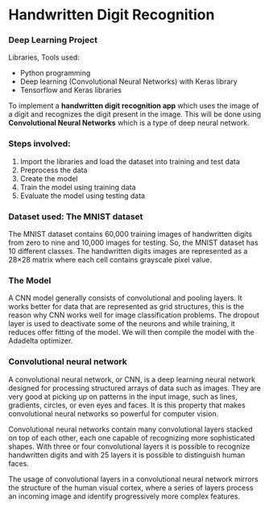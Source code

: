 # Handwritten Digit Recognition 
### Deep Learning Project
Libraries, Tools used:
*   Python programming
*   Deep learning (Convolutional Neural Networks) with Keras library 
*   Tensorflow and Keras libraries

To implement a **handwritten digit recognition app** which uses the image of a digit and recognizes the digit present in the image.
This will be done using **Convolutional Neural Networks** which is a type of deep neural network.

### Steps involved:
1. Import the libraries and load the dataset into training and test data
2. Preprocess the data
3. Create the model
4. Train the model using training data
5. Evaluate the model using testing data


### Dataset used: The MNIST dataset
The MNIST dataset contains 60,000 training images of handwritten digits from zero to nine and 10,000 images for testing. So, the MNIST dataset has 10 different classes. The handwritten digits images are represented as a 28×28 matrix where each cell contains grayscale pixel value.

### The Model
A CNN model generally consists of convolutional and pooling layers. It works better for data that are represented as grid structures, this is the reason why CNN works well for image classification problems. The dropout layer is used to deactivate some of the neurons and while training, it reduces offer fitting of the model. We will then compile the model with the Adadelta optimizer.

### Convolutional neural network
A convolutional neural network, or CNN, is a deep learning neural network designed for processing structured arrays of data such as images. 
They are very good at picking up on patterns in the input image, such as lines, gradients, circles, or even eyes and faces. It is this property that makes convolutional neural networks so powerful for computer vision.

Convolutional neural networks contain many convolutional layers stacked on top of each other, each one capable of recognizing more sophisticated shapes. With three or four convolutional layers it is possible to recognize handwritten digits and with 25 layers it is possible to distinguish human faces.

The usage of convolutional layers in a convolutional neural network mirrors the structure of the human visual cortex, where a series of layers process an incoming image and identify progressively more complex features.
